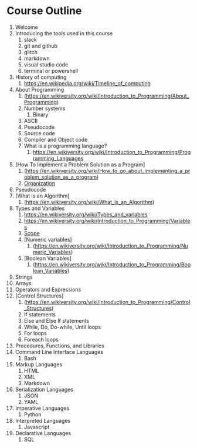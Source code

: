 # Course Outline

1. Welcome
1. Introducing the tools used in this course
    1. slack
    1. git and github
    1. glitch
    1. markdown
    1. visual studio code
    1. terminal or powershell
1. History of computing
    1. https://en.wikipedia.org/wiki/Timeline_of_computing
1. About Programming
    1. (https://en.wikiversity.org/wiki/Introduction_to_Programming/About_Programming)
    1. Number systems
        1. Binary
    1. ASCII
    1. Pseudocode
    1. Source code
    1. Compiler and Object code
    1. What is a programming language?
        1. https://en.wikiversity.org/wiki/Introduction_to_Programming/Programming_Languages
1. [How To Implement a Problem Solution as a Program]
    1. (https://en.wikiversity.org/wiki/How_to_go_about_implementing_a_problem_solution_as_a_program)
    1. [Organization](https://en.wikiversity.org/wiki/Introduction_to_Programming/Organization)
1. Pseudocode
1. [What is an Algorithm]
    1. (https://en.wikiversity.org/wiki/What_is_an_Algorithm)
1. Types and Variables
    1. https://en.wikiversity.org/wiki/Types_and_variables
    1. https://en.wikiversity.org/wiki/Introduction_to_Programming/Variables
    1. [Scope](https://en.wikiversity.org/wiki/Introduction_to_Programming/Scope)
    1. [Numeric variables]
        1. (https://en.wikiversity.org/wiki/Introduction_to_Programming/Numeric_Variables)
    1. [Boolean Variables]
        1. (https://en.wikiversity.org/wiki/Introduction_to_Programming/Boolean_Variables)
1. Strings
1. Arrays
1. Operators and Expressions
1. [Control Structures]
    1. (https://en.wikiversity.org/wiki/Introduction_to_Programming/Control_Structures)
    1. If statements
    1. Else and Else If statements
    1. While, Do, Do-while, Until loops
    1. For loops
    1. Foreach loops
1. Procedures, Functions, and Libraries
1. Command Line Interface Languages
    1. Bash
1. Markup Languages
    1. HTML
    1. XML
    1. Markdown
1. Serialization Languages
    1. JSON
    1. YAML
1. Imperative Languages
    1. Python
1. Interpreted Languages
    1. Javascript
1. Declarative Languages
    1. SQL
